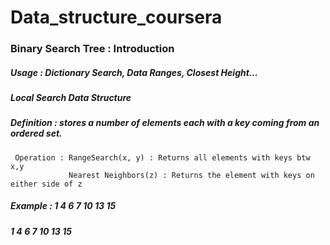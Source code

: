# Data_structure_coursera
### Binary Search Tree : Introduction 
##### Usage : Dictionary Search, Data Ranges, Closest Height...
##### Local Search Data Structure  
##### Definition : stores a number of elements each with a key coming from an ordered set. 
     Operation : RangeSearch(x, y) : Returns all elements with keys btw x,y
                 Nearest Neighbors(z) : Returns the element with keys on either side of z
##### Example : 1 4 6 7 10 13 15
#####           1 4 __6 7 10__ 13 15
